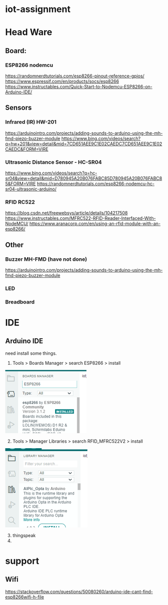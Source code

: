 # iot-assignment
# Head Ware
## Board:
### ESP8266 nodemcu
https://randomnerdtutorials.com/esp8266-pinout-reference-gpios/
https://www.espressif.com/en/products/socs/esp8266
https://www.instructables.com/Quick-Start-to-Nodemcu-ESP8266-on-Arduino-IDE/

## Sensors
### Infrared (IR) HW-201  
https://arduinointro.com/projects/adding-sounds-to-arduino-using-the-mh-fmd-piezo-buzzer-module
https://www.bing.com/videos/search?q=hw+201&view=detail&mid=7CD651AEE9C1E02CAEDC7CD651AEE9C1E02CAEDC&FORM=VIRE

### Ultrasonic Distance Sensor - HC-SR04
https://www.bing.com/videos/search?q=hc-sr04&view=detail&mid=D780945A20B076FABC85D780945A20B076FABC85&FORM=VIRE
https://randomnerdtutorials.com/esp8266-nodemcu-hc-sr04-ultrasonic-arduino/

### RFID RC522
https://blog.csdn.net/freewebsys/article/details/104217508
https://www.instructables.com/MFRC522-RFID-Reader-Interfaced-With-NodeMCU/
https://www.aranacorp.com/en/using-an-rfid-module-with-an-esp8266/

## Other
### Buzzer MH-FMD (have not done)
https://arduinointro.com/projects/adding-sounds-to-arduino-using-the-mh-fmd-piezo-buzzer-module

### LED

### Breadboard

# IDE
## Arduino IDE
need install some things.

1. Tools > Boards Manager > search ESP8266 > install

![img.png](img.png)

2. Tools > Manager Libraries > search RFID_MFRC522V2 > install

![img_1.png](img_1.png)

3. thingspeak
4. 
# support
## Wifi
https://stackoverflow.com/questions/50080260/arduino-ide-cant-find-esp8266wifi-h-file










